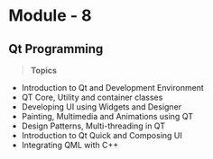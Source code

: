 # Module - 8
## Qt Programming
> <B> Topics </B>
- Introduction to Qt and Development Environment
- QT Core, Utility and container classes
- Developing UI using Widgets and Designer
- Painting, Multimedia and Animations using QT
- Design Patterns, Multi-threading in QT
- Introduction to Qt Quick and Composing UI
- Integrating QML with C++ 